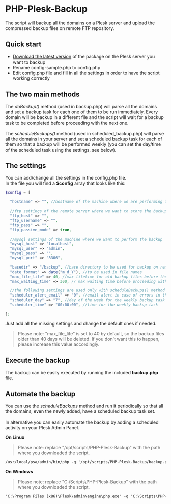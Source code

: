# PHP-Plesk-Backup
The script will backup all the domains on a Plesk server and upload the compressed backup files on remote FTP repository.<br>

## Quick start
- [Download the latest version][download-link] of the package on the Plesk server you want to backup<br>
- Rename config-sample.php to config.php<br>
- Edit config.php file and fill in all the settings in order to have the script working correctly

## The two main methods

The _doBackup()_ method (used in backup.php) will parse all the domains and set a backup task for each one of them to be run immediately. Every domain will be backup in a different file and the script will wait for a backup task to be completed before proceeding with the next one.<br><br>
The _scheduleBackups()_ method (used in scheduled_backup.php) will parse all the domains in your server and set a scheduled backup task for each of them so that a backup will be performed weekly (you can set the day/time of the scheduled task using the settings, see below).


## The settings

You can add/change all the settings in the config.php file.<br>
In the file you will find a **$config** array that looks like this:

```php
$config = [

  "hostname" => "", //hostname of the machine where we are performing the backup

  //ftp settings of the remote server where we want to store the backup
  "ftp_host" => "",
  "ftp_username" => "",
  "ftp_pass" => "",
  "ftp_passive_mode" => true,

  //mysql settings of the machine where we want to perform the backup
  "mysql_host" => "localhost",
  "mysql_user" => "admin",
  "mysql_pass" => "",
  "mysql_port" => "8306",

  "basedir" => "/backup", //base directory to be used for backup on remote ftp
  "date_format" => date("m_d_Y"), //to be used in file names
  "max_file_life" => 40, //max lifetime for old backup files before they are deleted (in days)
  "max_waiting_time" => 300, // max waiting time before proceeding with the next task leaving the old one going on in background (in seconds)

  //the following settings are used only with scheduleBackups() method
  "scheduler_alert_email" => "0", //email alert in case of errors in the scheduled task
  "scheduler_day" => "7", //day of the week for the weekly backup task (7 is Sunday)
  "scheduler_time" => "00:00:00", //time for the weekly backup task

];
```

Just add all the missing settings and change the default ones if needed.
> Please note: "max_file_life" is set to 40 by default, so the backup files older than 40 days will be deleted. If you don't want this to happen, please increase this value accordingly.

## Execute the backup

The backup can be easily executed by running the included **backup.php** file.

## Automate the backup

You can use the _scheduleBackups_ method and run it periodically so that all the domains, even the newly added, have a scheduled backup task set.<br><br>
In alternative you can easily automate the backup by adding a scheduled activity on your Plesk Admin Panel.

**On Linux**<br>
> Please note: replace "/opt/scripts/PHP-Plesk-Backup" with the path where you downloaded the script.  
```html
/usr/local/psa/admin/bin/php -q '/opt/scripts/PHP-Plesk-Backup/backup.php'
```

**On Windows**<br>
> Please note: replace "C:\Scripts\PHP-Plesk-Backup\" with the path where you downloaded the script.  
```html
"C:\Program Files (x86)\Plesk\admin\engine\php.exe" -q "C:\Scripts\PHP-Plesk-Backup\backup.php"
```

[download-link]: https://github.com/josieit/PHP-Plesk-Backup/archive/master.zip

